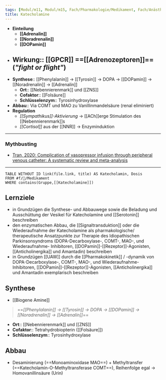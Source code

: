 ```yaml
---
tags: [Modul/m11, Modul/m15, Fach/Pharmakologie/Medikament, Fach/Anästhesie, Mythbusting]
title: Katecholamine
---
```

- **Einteilung**
	- **[[Adrenalin]]**
	- **[[Noradrenalin]]**
	- **[[DOPamin]]**
- **Wirkung**:: [[GPCR]] ==[[Adrenozeptoren]]== (*"fight or flight"*)
	- 
- **Synthese**:: [[Phenylalanin]] → [[Tyrosin]] → DOPA → [[DOPamin]] → [[Noradrenalin]] → [[Adrenalin]]
	- **Ort**:: [[Nebennierenmark]] und [[ZNS]]
	- **Cofaktor**:: [[Folsäure]]
	- **Schlüsselenzym**:: Tyrosinhydroxylase
- **Abbau**:: Via COMT und MAO zu Vanillinmandelsäure (renal eliminiert)
- **Regulation**
	- *[[Sympathikus]]-Aktivierung* → [[ACh]]erge Stimulation des [[Nebennierenmark]]s
	- *[[Cortisol]]* aus der [[NNR]] → Enzyminduktion
---
### Mythbusting
- [Tran, 2020: Complication of vasopressor infusion through peripheral venous catheter: A systematic review and meta-analysis](https://www.sciencedirect.com/science/article/abs/pii/S0735675720308421?via%3Dihub)
---
```dataview
TABLE WITHOUT ID link(file.link, title) AS Katecholamin, Dosis
FROM #f/💊/Medikament 
WHERE contains(Gruppe,[[Katecholamine]])
```

## Lernziele
- in Grundzügen die Synthese- und Abbauwege sowie die Beladung und Ausschüttung der Vesikel für Katecholamine und [[Serotonin]] beschreiben 
- den enzymatischen Abbau, die [[Signaltransduktion]] oder die Wiederaufnahme der Katecholamine als pharmakologische/ therapeutische Ansatzpunkte zur Therapie des Idiopathischen Parkinsonsyndroms (DOPA-Decarboxylase-, COMT-, MAO-, und Wiederaufnahme- Inhibitoren, [[DOPamin]]-[[Rezeptor]]-Agonisten, [[Anticholinergika]] und Amantadin) beschreiben 
- in Grundzügen [[UAW]] durch die [[Pharmakokinetik]] / -dynamik von DOPA-Decarboxylase-, COMT-, MAO-, und Wiederaufnahme- Inhibitoren, [[DOPamin]]-[[Rezeptor]]-Agonisten, [[Anticholinergika]] und Amantadin exemplarisch beschreiben



## Synthese
- [[Biogene Amine]]

> ==*[[Phenylalanin]] → [[Tyrosin]] → DOPA → [[DOPamin]] → [[Noradrenalin]] → [[Adrenalin]]*==
- **Ort**:: [[Nebennierenmark]] und [[ZNS]]
- **Cofaktor**:: Tetrahydrobiopterin ([[Folsäure]])
- **Schlüsselenzym**:: Tyrosinhydroxylase

## Abbau
- Desaminierung (==Monoaminoxidase MAO==) + Methyltransfer (==Katecholamin-O-Methyltransferase COMT==), Reihenfolge egal → Homovanillinsäure (Urin)